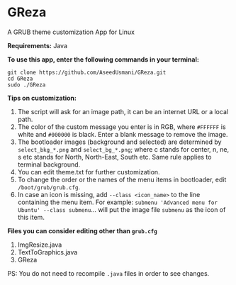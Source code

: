 # GReza
A GRUB theme customization App for Linux

**Requirements:**
Java

**To use this app, enter the following commands in your terminal:**
```
git clone https://github.com/AseedUsmani/GReza.git 
cd GReza
sudo ./GReza
```

**Tips on customization:**
1) The script will ask for an image path, it can be an internet URL or a local path.
2) The color of the custom message you enter is in RGB, where `#FFFFFF` is white and `#000000` is black. Enter a blank message to remove the image.
3) The bootloader images (background and selected) are determined by `select_bkg_*.png` and `select_bg_*.png`; where c stands for center, n, ne, s etc stands for North, North-East, South etc. Same rule applies to terminal background.
4) You can edit theme.txt for further customization.
5) To change the order or the names of the menu items in bootloader, edit `/boot/grub/grub.cfg`.
6) In case an icon is missing, add `--class <icon_name>` to the line containing the menu item. For example:
`submenu 'Advanced menu for Ubuntu' --class submenu`... will put the image file `submenu` as the icon of this item.

**Files you can consider editing other than `grub.cfg`**
1) ImgResize.java
2) TextToGraphics.java
3) GReza

PS: You do not need to recompile `.java` files in order to see changes.

